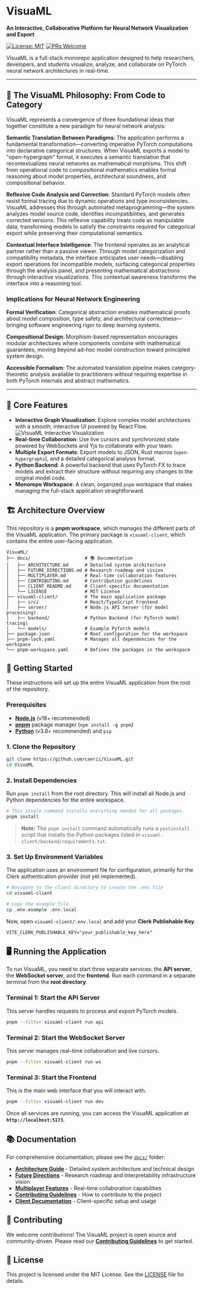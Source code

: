 # VisuaML

**An Interactive, Collaborative Platform for Neural Network Visualization and Export**

[![License: MIT](https://img.shields.io/badge/License-MIT-yellow.svg)](https://opensource.org/licenses/MIT)
[![PRs Welcome](https://img.shields.io/badge/PRs-welcome-brightgreen.svg)](docs/CONTRIBUTING.md)

VisuaML is a full-stack monorepo application designed to help researchers, developers, and students visualize, analyze, and collaborate on PyTorch neural network architectures in real-time.

---

## 🔬 The VisuaML Philosophy: From Code to Category

VisuaML represents a convergence of three foundational ideas that together constitute a new paradigm for neural network analysis:

**Semantic Translation Between Paradigms**: The application performs a fundamental transformation—converting imperative PyTorch computations into declarative categorical structures. When VisuaML exports a model to "open-hypergraph" format, it executes a semantic translation that recontextualizes neural networks as mathematical morphisms. This shift from operational code to compositional mathematics enables formal reasoning about model properties, architectural soundness, and compositional behavior.

**Reflexive Code Analysis and Correction**: Standard PyTorch models often resist formal tracing due to dynamic operations and type inconsistencies. VisuaML addresses this through automated metaprogramming—the system analyzes model source code, identifies incompatibilities, and generates corrected versions. This reflexive capability treats code as manipulable data, transforming models to satisfy the constraints required for categorical export while preserving their computational semantics.

**Contextual Interface Intelligence**: The frontend operates as an analytical partner rather than a passive viewer. Through model categorization and compatibility metadata, the interface anticipates user needs—disabling export operations for incompatible models, surfacing categorical properties through the analysis panel, and presenting mathematical abstractions through interactive visualizations. This contextual awareness transforms the interface into a reasoning tool.

### Implications for Neural Network Engineering

**Formal Verification**: Categorical abstraction enables mathematical proofs about model composition, type safety, and architectural correctness—bringing software engineering rigor to deep learning systems.

**Compositional Design**: Morphism-based representation encourages modular architectures where components combine with mathematical guarantees, moving beyond ad-hoc model construction toward principled system design.

**Accessible Formalism**: The automated translation pipeline makes category-theoretic analysis available to practitioners without requiring expertise in both PyTorch internals and abstract mathematics.

---

## 🌟 Core Features

-   **Interactive Graph Visualization**: Explore complex model architectures with a smooth, interactive UI powered by React Flow.
    ![VisuaML Interactive Visualization](docs/media/01-interactive-graph.gif)
-   **Real-time Collaboration**: Use live cursors and synchronized state powered by WebSockets and Yjs to collaborate with your team.
-   **Multiple Export Formats**: Export models to JSON, Rust macros (`open-hypergraphs`), and a detailed categorical analysis format.
-   **Python Backend**: A powerful backend that uses PyTorch FX to trace models and extract their structure without requiring any changes to the original model code.
-   **Monorepo Workspace**: A clean, organized `pnpm` workspace that makes managing the full-stack application straightforward.

## 🏗️ Architecture Overview

This repository is a **pnpm workspace**, which manages the different parts of the VisuaML application. The primary package is `visuaml-client`, which contains the entire user-facing application.

```
VisuaML/
├── docs/                    # 📚 Documentation
│   ├── ARCHITECTURE.md      # Detailed system architecture
│   ├── FUTURE_DIRECTIONS.md # Research roadmap and vision
│   ├── MULTIPLAYER.md       # Real-time collaboration features
│   ├── CONTRIBUTING.md      # Contribution guidelines
│   ├── CLIENT_README.md     # Client-specific documentation
│   └── LICENSE              # MIT License
├── visuaml-client/          # The main application package
│   ├── src/                 # React/TypeScript Frontend
│   ├── server/              # Node.js API Server (for model processing)
│   ├── backend/             # Python Backend (for PyTorch model tracing)
│   └── models/              # Example PyTorch models
├── package.json             # Root configuration for the workspace
├── pnpm-lock.yaml           # Manages all dependencies for the workspace
└── pnpm-workspace.yaml      # Defines the packages in the workspace
```

## 🚀 Getting Started

These instructions will set up the entire VisuaML application from the root of the repository.

### Prerequisites

-   [**Node.js**](https://nodejs.org/en/) (v18+ recommended)
-   [**pnpm**](https://pnpm.io/installation) package manager (`npm install -g pnpm`)
-   [**Python**](https://www.python.org/downloads/) (v3.8+ recommended) and `pip`

### 1. Clone the Repository

   ```bash
   git clone https://github.com/caerii/VisuaML.git
   cd VisuaML
   ```

### 2. Install Dependencies
   
Run `pnpm install` from the root directory. This will install all Node.js and Python dependencies for the entire workspace.

   ```bash
# This single command installs everything needed for all packages.
pnpm install
```
> **Note:** The `pnpm install` command automatically runs a `postinstall` script that installs the Python packages listed in `visuaml-client/backend/requirements.txt`.

### 3. Set Up Environment Variables

The application uses an environment file for configuration, primarily for the Clerk authentication provider (not yet implemented).

```bash
# Navigate to the client directory to create the .env file
cd visuaml-client

# Copy the example file
cp .env.example .env.local
```

Now, open `visuaml-client/.env.local` and add your **Clerk Publishable Key**.

```
VITE_CLERK_PUBLISHABLE_KEY="your_publishable_key_here"
   ```

## 🖥️ Running the Application

To run VisuaML, you need to start three separate services: the **API server**, the **WebSocket server**, and the **frontend**. Run each command in a separate terminal from the **root directory**.

### Terminal 1: Start the API Server

This server handles requests to process and export PyTorch models.

```bash
pnpm --filter visuaml-client run api
```

### Terminal 2: Start the WebSocket Server

This server manages real-time collaboration and live cursors.

```bash
pnpm --filter visuaml-client run ws
```

### Terminal 3: Start the Frontend

This is the main web interface that you will interact with.

```bash
pnpm --filter visuaml-client run dev
```

Once all services are running, you can access the VisuaML application at **`http://localhost:5173`**.

## 📚 Documentation

For comprehensive documentation, please see the [`docs/`](docs/) folder:

- **[Architecture Guide](docs/ARCHITECTURE.md)** - Detailed system architecture and technical design
- **[Future Directions](docs/FUTURE_DIRECTIONS.md)** - Research roadmap and interpretability infrastructure vision
- **[Multiplayer Features](docs/MULTIPLAYER.md)** - Real-time collaboration capabilities
- **[Contributing Guidelines](docs/CONTRIBUTING.md)** - How to contribute to the project
- **[Client Documentation](docs/CLIENT_README.md)** - Client-specific setup and usage

## 🤝 Contributing

We welcome contributions! The VisuaML project is open source and community-driven. Please read our [**Contributing Guidelines**](docs/CONTRIBUTING.md) to get started.

## 📄 License

This project is licensed under the MIT License. See the [LICENSE](docs/LICENSE) file for details.
